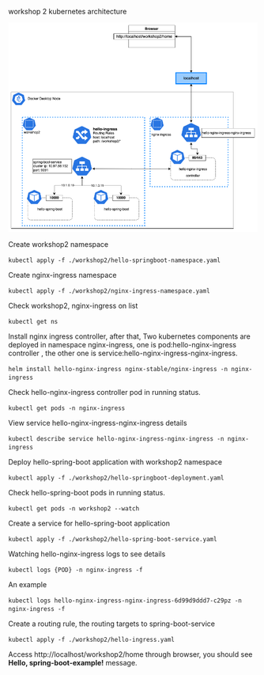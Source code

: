 workshop 2 kubernetes architecture

![workshop2](./workshop2.png)

Create workshop2 namespace

```kubectl apply -f ./workshop2/hello-springboot-namespace.yaml```

Create nginx-ingress namespace

```kubectl apply -f ./workshop2/nginx-ingress-namespace.yaml```

Check workshop2, nginx-ingress on list

```kubectl get ns```

Install nginx ingress controller, after that, Two kubernetes components are deployed in namespace nginx-ingress, one is pod:hello-nginx-ingress controller , the other one is service:hello-nginx-ingress-nginx-ingress.

```helm install hello-nginx-ingress nginx-stable/nginx-ingress -n nginx-ingress```

Check hello-nginx-ingress controller pod in running status.

```kubectl get pods -n nginx-ingress```

View service hello-nginx-ingress-nginx-ingress details

```kubectl describe service hello-nginx-ingress-nginx-ingress -n nginx-ingress```

Deploy hello-spring-boot application with workshop2 namespace

```kubectl apply -f ./workshop2/hello-springboot-deployment.yaml```

Check hello-spring-boot pods in running status.

```kubectl get pods -n workshop2 --watch```

Create a service for hello-spring-boot application

```kubectl apply -f ./workshop2/hello-spring-boot-service.yaml```

Watching hello-nginx-ingress logs to see details

```kubectl logs {POD} -n nginx-ingress -f```

An example

```kubectl logs hello-nginx-ingress-nginx-ingress-6d99d9ddd7-c29pz -n nginx-ingress -f```

Create a routing rule, the routing targets to spring-boot-service

```kubectl apply -f ./workshop2/hello-ingress.yaml```

Access http://localhost/workshop2/home through browser, you should see **Hello, spring-boot-example!** message.
